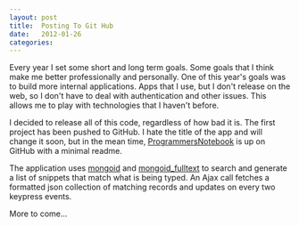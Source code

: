 ```yaml
---
layout: post
title:  Posting To Git Hub
date:   2012-01-26
categories:
---
```


Every year I set some short and long term goals. Some goals that I think make me better professionally and personally. One of this year's goals was to build more internal applications. Apps that I use, but I don't release on the web, so I don't have to deal with authentication and other issues. This allows me to play with technologies that I haven't before.

I decided to release all of this code, regardless of how bad it is. The first project has been pushed to GitHub. I hate the title of the app and will change it soon, but in the mean time, [ProgrammersNotebook](https://github.com/ScottRadcliff/Programmers-Notebook) is up on GitHub with a minimal readme.

The application uses [mongoid](http://mongoid.org/) and [mongoid_fulltext](https://github.com/aaw/mongoid_fulltext) to search and generate a list of snippets that match what is being typed. An Ajax call fetches a formatted json collection of matching records and updates on every two keypress events.

More to come...

